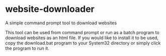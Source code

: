 # website-downloader
A simple command prompt tool to download websites

This tool can be used from command prompt or run as a batch program to download websites as an html file. If you would like to install it to be used, copy the download.bat program to your System32 directory or simply click the program to run it.
